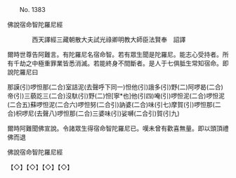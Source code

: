 ﻿　　No. 1383

佛說宿命智陀羅尼經

　　　　西天譯經三藏朝散大夫試光祿卿明教大師臣法賢奉　詔譯


爾時世尊告阿難言。有陀羅尼名宿命智。若有眾生聞是陀羅尼。能志心受持者。所有千劫之中極重罪業皆悉消滅。若能終身不間斷者。是人于七俱胝生常知宿命。即說陀羅尼曰

那謨(引)啰怛那(二合)室詰泥(去聲呼下同一)怛他(引)誐多(引)野(二)阿啰曷(二合)帝(引)三藐訖三(二合)沒馱(引)野(二)怛[寧*也]他(引四)唵(引)啰怛泥(二合)啰怛泥(二合五)蘇啰怛泥(二合六)啰怛努(二合引)訥婆(二合)味(引七)摩賀(引)啰怛那(二合)枳啰尼(去聲八)啰怛那(二合)三婆味(引)娑嚩(二合引)賀(引九)

爾時阿難聞佛宣說。令諸眾生得宿命智陀羅尼已。嘆未曾有歡喜無量。即以頭頂禮佛而退

佛說宿命智陀羅尼經

【◇】【◇】【◇】【◇】
